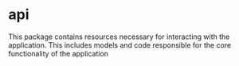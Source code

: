 # api

This package contains resources necessary for interacting with the application. This includes models and code responsible for the core functionality of the application

